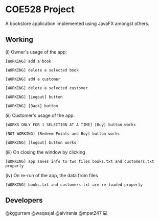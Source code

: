 # COE528 Project

A bookstore application implemented using JavaFX amongst others.

## Working

(i) Owner's usage of the app:    

    [WORKING] add a book

    [WORKING] delete a selected book

    [WORKING] add a customer

    [WORKING] delete a selected customer

    [WORKING] [Logout] button

    [WORKING] [Back] button

(ii) Customer's usage of the app:

    [WORKS ONLY FOR 1 SELECTION AT A TIME] [Buy] button works

    [NOT WORKING] [Redeem Points and Buy] button works

    [WORKING] [logout] button works

(iii) On closing the window by clicking

    [WORKING] app saves info to two files books.txt and customers.txt properly

(iv) On re-run of the app, the data from files

    [WORKING] books.txt and customers.txt are re-loaded properly

## Developers

@kggurram @waqasjal @alvirania @mpat247 :computer: